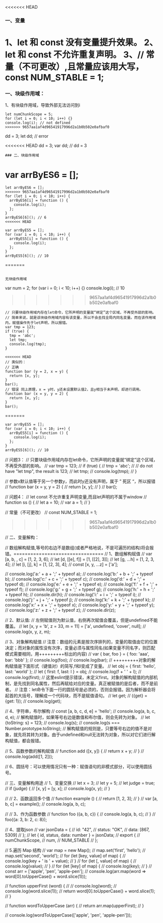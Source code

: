 <<<<<<< HEAD
### 一、变量

1、let 和 const 没有变量提升效果。
2、let 和 const 不允许重复声明。
3、// 常量（不可更改）,且常量应该用大写，const NUM_STABLE = 1;
=======
### 一、块级作用域：

1、有块级作用域，导致外部无法访问到i
```
let numChunkScope = 5;
for (let i = 0; i < 10; i++) {}
console.log(i); // not defined
>>>>>>> 9657aa1af4d96541917996d2a1b0b502e0afbaf0
```
dd = 3;
let dd; // error

<<<<<<< HEAD
dd = 3;
var dd; // dd = 3
```
### 二、块级作用域

```
var arrByES6 = [];
=======
```
let arrByES6 = [];
>>>>>>> 9657aa1af4d96541917996d2a1b0b502e0afbaf0
for (let i = 0; i < 10; i++) {
  arrByES6[i] = function () {
    console.log(i);
  };
}
arrByES6[6](); // 6
<<<<<<< HEAD

var arrByES5 = [];
for (var i = 0; i < 10; i++) {
  arrByES5[i] = function () {
    console.log(i);
  };
}
arrByES5[6](); // 10
```

=======
```

无块级作用域
```
var num = 2;
for (var i = 0; i < 10; i++) {}
console.log(i); // 10
>>>>>>> 9657aa1af4d96541917996d2a1b0b502e0afbaf0
```
// 只要块级作用域内存在let命令，它所声明的变量就“绑定”这个区域，不再受外部的影响。
// 简单来说，就是该块级作用域内容有该变量，所以不会去找全局内同名变量。而在该作用域内，赋值操作先于let声明，所以报错。
var tmp = 123;
if (true) {
  tmp = 'abc';
  let tmp;
  console.log(tmp);
}

<<<<<<< HEAD
// 类似的：
// 正确
function bar (y = 2, x = y) {
  return [x, y];
}
bar(); 
// 错误 同上原理，x = y时，y还未设置默认值2，且y相当于未声明，却进行调用。
function bar (x = y, y = 2) {
  return [x, y];
}
bar();

```



=======
```
var arrByES5 = [];
for (var i = 0; i < 10; i++) {
  arrByES5[i] = function () {
    console.log(i);
  };
}
arrByES5[6](); // 10
```

// 问题3：
// 只要块级作用域内存在let命令，它所声明的变量就“绑定”这个区域，不再受外部的影响。
// var tmp = 123;
// if (true) {
//   tmp = 'abc';
//   // do not have "let tmp", the result is 123;
//   let tmp;
//   console.log(tmp);
// }

// 参数x默认值等于另一个参数y，而此时y还没有声明，属于 ” 死区 “，所以报错
// function bar (x = y, y = 2) {
//   return [x, y];
// }
// bar();

// 问题4：
// let const 不允许重复声明变量,而且let声明的不属于window
// function ss () {
//   let a = 10;
//   var a = 1;
// }

// 常量（不可更改）
// const NUM_STABLE = 1;
>>>>>>> 9657aa1af4d96541917996d2a1b0b502e0afbaf0

// 二、变量解构：

// 数组解构赋值,等号的右边不是数组(或者严格地说，不是可遍历的结构)将会报错。================================
// 1、数组解构赋值
// var [a, b, , c] = [1, 2, 3, 6];
// let [d, [[e], f]] = [1, [[2], 3]];
// let [g, ...h] = [1, 2, 3, 4];
// let [i, [j], k] = [1, [2, 3], 4];
// const [x, y, ...z] = ['a'];

// console.log('a:' + a + ';' + typeof a);
// console.log('b:' + b + ';' + typeof b);
// console.log('c:' + c + ';' + typeof c);
// console.log('d:' + d + ';' + typeof d);
// console.log('e:' + e + ';' + typeof e);
// console.log('f:' + f + ';' + typeof f);
// console.log('g:' + g + ';' + typeof g);
// console.log('h:' + h + ';' + typeof h);
// console.dir(h);
// console.log('i:' + i + ';' + typeof i);
// console.log('j:' + j + ';' + typeof j);
// console.log('k:' + k + ';' + typeof k);
// console.log('x:' + x + ';' + typeof x);
// console.log('y:' + y + ';' + typeof y);
// console.log('z:' + z + ';' + typeof z);
// console.dir(z);

// 2、默认值:
// 左侧赋值则为默认值，右侧再次赋值会覆盖，但是undefined不能覆盖。
// let [x, y = 'b', z = 33, m = 11] = ['a', undefined, 'cover', null];
// console.log(x, y, z, m);

// 3、对象解构赋值
// 注意：数组的元素是按次序排列的，变量的取值由它的位置决定；而对象的属性没有次序，变量必须与属性同名(如果变量不同名字，则匹配模式需要相同，用+++++++++标出的内容)
// var { bar, foo } = { foo: 'aaa', bar: 'bbb' };
// console.log(foo);
// console.log(bar);
// +++++++++对象的解构赋值是下面形式（键值对）的简写,f和l变成了变量。
// let obj = { first: 'hello', last: 'world' };
// let { first: f, last: l } = obj;
// console.log(f + ' ' + l);
// console.log(first); // 这里eslint提示错误，未定义first。对象的解构赋值的内部机制，是先找到同名属性，然后再赋给对应的变量。真正被赋值的是后者，而不是前者。
// 注意：let命令下面一行的圆括号是必须的，否则会报错。因为解析器会将起首的大括号，理解成一个代码块，而不是赋值语句。
// let get;
// ({get} = {get: 1});
// console.log(get);

// 4、字符串，布尔解构
// const [a, b, c, d, e] = 'hello';
// console.log(a, b, c, d, e);
// 解构赋值时，如果等号右边是数值和布尔值，则会先转为对象。
// let {toString: s} = 123;
// console.log(s);
// console.log(s === Number.prototype.toString);
// 解构赋值的规则是，只要等号右边的值不是对象，就先将其转为对象。由于undefined和null无法转为对象，所以对它们进行解构赋值，都会报错。

// 5、函数参数的解构赋值
// function add ([x, y]) {
//   return x + y;
// }
// console.log(add([1, 2]));

// 6、圆括号：可以使用情况只有一种：赋值语句的非模式部分，可以使用圆括号。

// 三、变量解构用途
// 1、变量交换
// let x = 3;
// let y = 5;
// let judge = true;
// if (judge) {
//   [x, y] = [y, x];
//   console.log(x, y);
// }

// // 2、函数返回多个值
// function example () {
//   return [1, 2, 3];
// }
// var [a, b, c] = example();
// console.log(a, b, c);

// // 3、作为函数参数
// function foo ({a, b, c}) {
//   console.log(a, b, c);
// }
// foo({a: 3, b: 2, c: 8});

// 4、提取json
// var jsonData = {
//   id: "42",
//   status: "OK",
//   data: [867, 5309]
// };
// let { id, status, data: number } = jsonData;
// export {
//   numChunkScope,
//   num,
//   NUM_STABLE
// };

// 5.遍历 Map 结构
// var map = new Map();
// map.set('first', 'hello');
// map.set('second', 'world');
// for (let [key, value] of map) {
//   console.log(key + ' is ' + value);
// }
// for (let [, value] of map) {
//   console.log(value);
// }
// for (let [key] of map) {
//   console.log(key);
// }
// const arr = ['apple', 'pen', 'apple-pen'];
// console.log(arr.map(word => word[0].toUpperCase() + word.slice(1)));

// function upperFirst (word) {
//   // console.log(word);
//   console.log(word.slice(1));
//   return word[0].toUpperCase() + word.slice(1);
// }

// function wordToUpperCase (arr) {
//   return arr.map(upperFirst);
// }

// console.log(wordToUpperCase(['apple', 'pen', 'apple-pen']));

